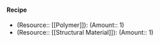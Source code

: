 #### Recipe
- (Resource:: [[Polymer]]): (Amount:: 1)
- (Resource:: [[Structural Material]]): (Amount:: 1)
